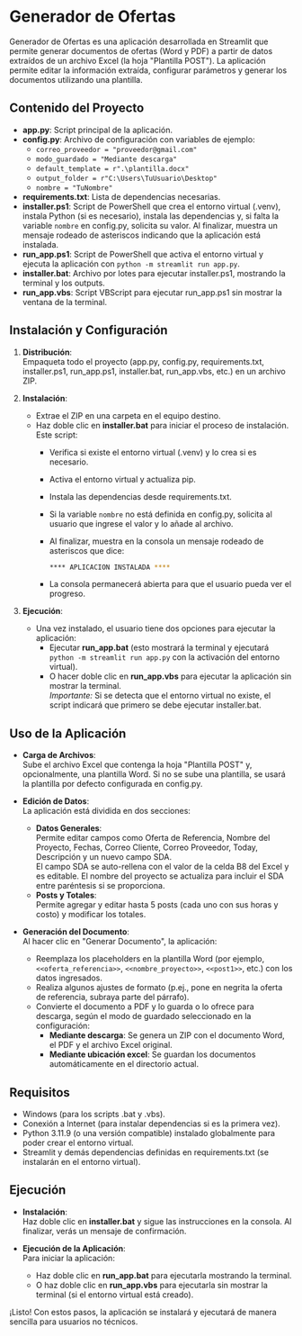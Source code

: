 # Generador de Ofertas

Generador de Ofertas es una aplicación desarrollada en Streamlit que permite generar documentos de ofertas (Word y PDF) a partir de datos extraídos de un archivo Excel (la hoja "Plantilla POST"). La aplicación permite editar la información extraída, configurar parámetros y generar los documentos utilizando una plantilla.

## Contenido del Proyecto

- **app.py**: Script principal de la aplicación.
- **config.py**: Archivo de configuración con variables de ejemplo:
  - `correo_proveedor = "proveedor@gmail.com"`
  - `modo_guardado = "Mediante descarga"`
  - `default_template = r".\plantilla.docx"`
  - `output_folder = r"C:\Users\TuUsuario\Desktop"`
  - `nombre = "TuNombre"`
- **requirements.txt**: Lista de dependencias necesarias.
- **installer.ps1**: Script de PowerShell que crea el entorno virtual (.venv), instala Python (si es necesario), instala las dependencias y, si falta la variable `nombre` en config.py, solicita su valor. Al finalizar, muestra un mensaje rodeado de asteriscos indicando que la aplicación está instalada.
- **run_app.ps1**: Script de PowerShell que activa el entorno virtual y ejecuta la aplicación con `python -m streamlit run app.py`.
- **installer.bat**: Archivo por lotes para ejecutar installer.ps1, mostrando la terminal y los outputs.
- **run_app.vbs**: Script VBScript para ejecutar run_app.ps1 sin mostrar la ventana de la terminal.

## Instalación y Configuración

1. **Distribución**:  
   Empaqueta todo el proyecto (app.py, config.py, requirements.txt, installer.ps1, run_app.ps1, installer.bat, run_app.vbs, etc.) en un archivo ZIP.

2. **Instalación**:
   - Extrae el ZIP en una carpeta en el equipo destino.
   - Haz doble clic en **installer.bat** para iniciar el proceso de instalación. Este script:
     - Verifica si existe el entorno virtual (.venv) y lo crea si es necesario.
     - Activa el entorno virtual y actualiza pip.
     - Instala las dependencias desde requirements.txt.
     - Si la variable `nombre` no está definida en config.py, solicita al usuario que ingrese el valor y lo añade al archivo.
     - Al finalizar, muestra en la consola un mensaje rodeado de asteriscos que dice:  

       ```bash
       **** APLICACION INSTALADA ****
       ```

     - La consola permanecerá abierta para que el usuario pueda ver el progreso.

3. **Ejecución**:
   - Una vez instalado, el usuario tiene dos opciones para ejecutar la aplicación:
     - Ejecutar **run_app.bat** (esto mostrará la terminal y ejecutará `python -m streamlit run app.py` con la activación del entorno virtual).
     - O hacer doble clic en **run_app.vbs** para ejecutar la aplicación sin mostrar la terminal.  
       *Importante:* Si se detecta que el entorno virtual no existe, el script indicará que primero se debe ejecutar installer.bat.

## Uso de la Aplicación

- **Carga de Archivos**:  
  Sube el archivo Excel que contenga la hoja "Plantilla POST" y, opcionalmente, una plantilla Word. Si no se sube una plantilla, se usará la plantilla por defecto configurada en config.py.

- **Edición de Datos**:  
  La aplicación está dividida en dos secciones:
  - **Datos Generales**:  
    Permite editar campos como Oferta de Referencia, Nombre del Proyecto, Fechas, Correo Cliente, Correo Proveedor, Today, Descripción y un nuevo campo SDA.  
    El campo SDA se auto-rellena con el valor de la celda B8 del Excel y es editable. El nombre del proyecto se actualiza para incluir el SDA entre paréntesis si se proporciona.
  - **Posts y Totales**:  
    Permite agregar y editar hasta 5 posts (cada uno con sus horas y costo) y modificar los totales.

- **Generación del Documento**:  
  Al hacer clic en "Generar Documento", la aplicación:
  - Reemplaza los placeholders en la plantilla Word (por ejemplo, `<<oferta_referencia>>`, `<<nombre_proyecto>>`, `<<post1>>`, etc.) con los datos ingresados.
  - Realiza algunos ajustes de formato (p.ej., pone en negrita la oferta de referencia, subraya parte del párrafo).
  - Convierte el documento a PDF y lo guarda o lo ofrece para descarga, según el modo de guardado seleccionado en la configuración:
    - **Mediante descarga**: Se genera un ZIP con el documento Word, el PDF y el archivo Excel original.
    - **Mediante ubicación excel**: Se guardan los documentos automáticamente en el directorio actual.

## Requisitos

- Windows (para los scripts .bat y .vbs).
- Conexión a Internet (para instalar dependencias si es la primera vez).
- Python 3.11.9 (o una versión compatible) instalado globalmente para poder crear el entorno virtual.
- Streamlit y demás dependencias definidas en requirements.txt (se instalarán en el entorno virtual).

## Ejecución

- **Instalación**:  
  Haz doble clic en **installer.bat** y sigue las instrucciones en la consola. Al finalizar, verás un mensaje de confirmación.
  
- **Ejecución de la Aplicación**:  
  Para iniciar la aplicación:
  - Haz doble clic en **run_app.bat** para ejecutarla mostrando la terminal.
  - O haz doble clic en **run_app.vbs** para ejecutarla sin mostrar la terminal (si el entorno virtual está creado).

¡Listo! Con estos pasos, la aplicación se instalará y ejecutará de manera sencilla para usuarios no técnicos.
